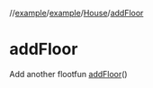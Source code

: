 //[example](../../index.md)/[example](../index.md)/[House](index.md)/[addFloor](add-floor.md)



# addFloor  
Add another flootfun [addFloor](add-floor.md)()
